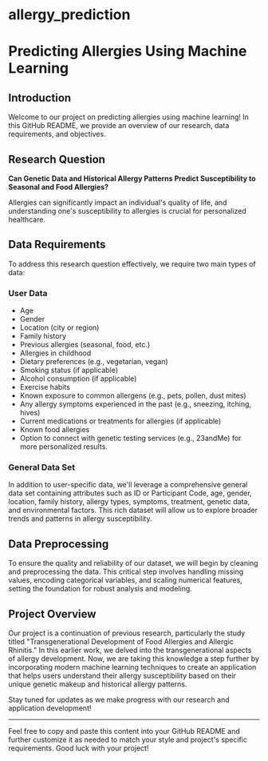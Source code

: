 # allergy_prediction
# Predicting Allergies Using Machine Learning

## Introduction

Welcome to our project on predicting allergies using machine learning! In this GitHub README, we provide an overview of our research, data requirements, and objectives.

## Research Question

**Can Genetic Data and Historical Allergy Patterns Predict Susceptibility to Seasonal and Food Allergies?**

Allergies can significantly impact an individual's quality of life, and understanding one's susceptibility to allergies is crucial for personalized healthcare.

## Data Requirements

To address this research question effectively, we require two main types of data:

### User Data

- Age
- Gender
- Location (city or region)
- Family history
- Previous allergies (seasonal, food, etc.)
- Allergies in childhood
- Dietary preferences (e.g., vegetarian, vegan)
- Smoking status (if applicable)
- Alcohol consumption (if applicable)
- Exercise habits
- Known exposure to common allergens (e.g., pets, pollen, dust mites)
- Any allergy symptoms experienced in the past (e.g., sneezing, itching, hives)
- Current medications or treatments for allergies (if applicable)
- Known food allergies
- Option to connect with genetic testing services (e.g., 23andMe) for more personalized results.

### General Data Set

In addition to user-specific data, we'll leverage a comprehensive general data set containing attributes such as ID or Participant Code, age, gender, location, family history, allergy types, symptoms, treatment, genetic data, and environmental factors. This rich dataset will allow us to explore broader trends and patterns in allergy susceptibility.

## Data Preprocessing

To ensure the quality and reliability of our dataset, we will begin by cleaning and preprocessing the data. This critical step involves handling missing values, encoding categorical variables, and scaling numerical features, setting the foundation for robust analysis and modeling.

## Project Overview

Our project is a continuation of previous research, particularly the study titled "Transgenerational Development of Food Allergies and Allergic Rhinitis." In this earlier work, we delved into the transgenerational aspects of allergy development. Now, we are taking this knowledge a step further by incorporating modern machine learning techniques to create an application that helps users understand their allergy susceptibility based on their unique genetic makeup and historical allergy patterns.

Stay tuned for updates as we make progress with our research and application development!

---

Feel free to copy and paste this content into your GitHub README and further customize it as needed to match your style and project's specific requirements. Good luck with your project!
